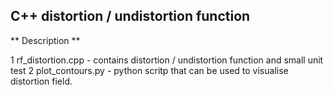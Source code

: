 ## C++ distortion / undistortion function 

** Description **

1 rf_distortion.cpp - contains distortion / undistortion function and small unit test
2 plot_contours.py - python scritp that can be used to visualise distortion field.
